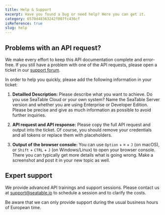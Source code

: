 ```yaml
---
title: Help & Support
excerpt: Have you found a bug or need help? Here you can get it.
category: 6570d48363242f007fc436cf
isReference: true
slug: help
---
```


<style>
.markdown-body {
	--markdown-title-marginTop: 2em;
}
</style>

## Problems with an API request?

We make every effort to keep this API documentation complete and error-free. If you still have a problem with one of the API requests, please open a ticket in our [support forum](https://forum.seatable.io).

In order to help you quickly, please add the following information in your ticket:

1. **Detailled Description:**
   Please describe what you want to achieve. Do you use SeaTable Cloud or your own system? Name the SeaTable Server version and whether you are using Enterprise or Developer Edition. Please be precise and give as much information as possible to avoid further inquiries.

1. **API request and API response:**
   Please copy the full API request and output into the ticket. Of course, you should remove your credentials and all tokens or replace them with placeholders.

1. **Output of the browser console:**
   You can use `Option` + `⌘` + `J` (on macOS), or `Shift` + `CTRL` + `J` (on Windows/Linux) to open your browser console. There you can typically get more details what is going wrong. Make a screenshot and post it in your new topic as well.

## Expert support

We provide advanced API trainings and support sessions. Please contact us at [support@seatable.io](mailto:support@seatable.io) to schedule a session and to clarify the costs.

Be aware that we can only provide support during the usual business hours of European time.
